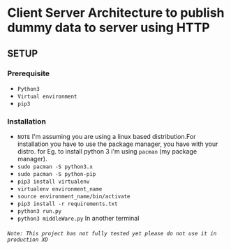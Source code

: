 # Client Server Architecture to publish dummy data to server using HTTP
## SETUP
### Prerequisite
- ```Python3```
- ```Virtual environment```
- ```pip3```

### Installation
- ```NOTE``` I'm assuming you are using a linux based distribution.For installation you have to use the package manager, you have with your distro.
for Eg. to install python 3 i'm using ```pacman``` (my package manager).
- ```sudo pacman -S python3.x```
- ```sudo pacman -S python-pip```
- ```pip3 install virtualenv```
- ```virtualenv environment_name```
- ```source environment_name/bin/activate```
- ```pip3 install -r requirements.txt```
- ```python3 run.py```
- ```python3 middleWare.py``` In another terminal

###### ```Note: This project has not fully tested yet please do not use it in production XD```
